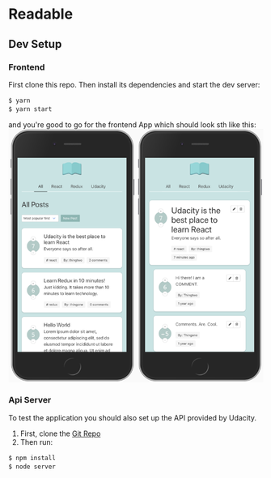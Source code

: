 # Readable

## Dev Setup

### Frontend

First clone this repo. Then install its dependencies and start the dev server:

```bash
$ yarn
$ yarn start
```

and you're good to go for the frontend App which should look sth like this:
![Readable Preview](/preview.png?raw=true "Readable Preview")


### Api Server

To test the application you should also set up the API provided by Udacity.

1. First, clone the [Git Repo](https://github.com/udacity/reactnd-project-readable-starter/tree/master/api-server)
2. Then run:

```bash
$ npm install
$ node server
```
